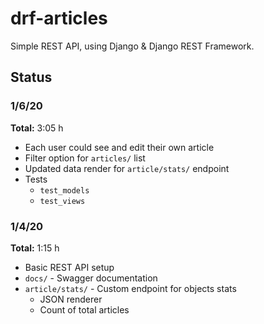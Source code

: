 # drf-articles

Simple REST API, using Django & Django REST Framework.

## Status

### 1/6/20

**Total:** 3:05 h

* Each user could see and edit their own article
* Filter option for `articles/` list
* Updated data render for `article/stats/` endpoint
* Tests
    * `test_models`
    * `test_views`

### 1/4/20

**Total:** 1:15 h

* Basic REST API setup
* `docs/` - Swagger documentation
* `article/stats/` - Custom endpoint for objects stats
    * JSON renderer
    * Count of total articles